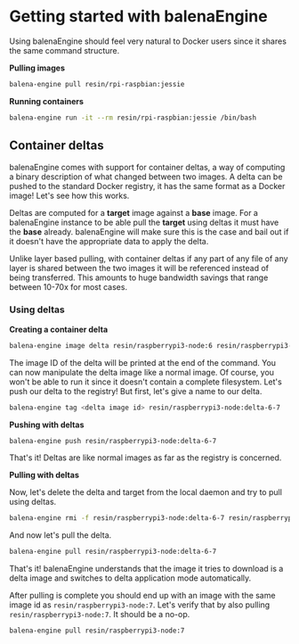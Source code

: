 # Getting started with balenaEngine

Using balenaEngine should feel very natural to Docker users
since it shares the same command structure.

**Pulling images**

```bash
balena-engine pull resin/rpi-raspbian:jessie
```

**Running containers**

```bash
balena-engine run -it --rm resin/rpi-raspbian:jessie /bin/bash
```

## Container deltas

balenaEngine comes with support for container deltas, a way of computing a binary
description of what changed between two images. A delta can be pushed to the
standard Docker registry, it has the same format as a Docker image! Let's see
how this works.

Deltas are computed for a **target** image against a **base** image. For a
balenaEngine instance to be able pull the **target** using deltas it must have the
**base** already. balenaEngine will make sure this is the case and bail out if it
doesn't have the appropriate data to apply the delta.

Unlike layer based pulling, with container deltas if any part of any file of
any layer is shared between the two images it will be referenced instead of
being transferred. This amounts to huge bandwidth savings that range between
10-70x for most cases.

### Using deltas

**Creating a container delta**

```bash
balena-engine image delta resin/raspberrypi3-node:6 resin/raspberrypi3-node:7
```

The image ID of the delta will be printed at the end of the command. You can
now manipulate the delta image like a normal image. Of course, you won't be
able to run it since it doesn't contain a complete filesystem. Let's push our
delta to the registry! But first, let's give a name to our delta.

```bash
balena-engine tag <delta image id> resin/raspberrypi3-node:delta-6-7
```

**Pushing with deltas**

```bash
balena-engine push resin/raspberrypi3-node:delta-6-7
```
That's it! Deltas are like normal images as far as the registry is concerned.

**Pulling with deltas**

Now, let's delete the delta and target from the local daemon and try to pull using deltas.
```bash
balena-engine rmi -f resin/raspberrypi3-node:delta-6-7 resin/raspberrypi3-node:7
```
And now let's pull the delta.
```bash
balena-engine pull resin/raspberrypi3-node:delta-6-7
```

That's it! balenaEngine understands that the image it tries to download is a delta
image and switches to delta application mode automatically.

After pulling is complete you should end up with an image with the same image
id as `resin/raspberrypi3-node:7`. Let's verify that by also pulling
`resin/raspberrypi3-node:7`. It should be a no-op.

```bash
balena-engine pull resin/raspberrypi3-node:7
```

